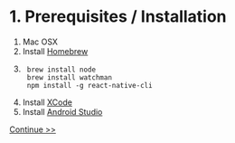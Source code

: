 # 1. Prerequisites / Installation

1. Mac OSX
1. Install [Homebrew](https://brew.sh)
1. ```
    brew install node
    brew install watchman
    npm install -g react-native-cli
    ```
1. Install [XCode](https://developer.apple.com/xcode/)
1. Install [Android Studio](https://developer.android.com/studio/index.html)

[Continue >>](../2_introduction)
